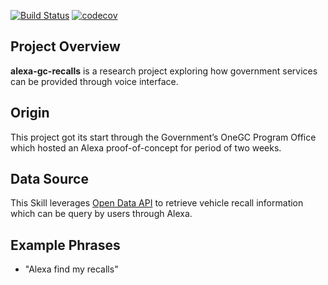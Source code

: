 [![Build Status](https://travis-ci.org/tc-ca/alexa-gc-recalls.svg?branch=master)](https://travis-ci.org/tc-ca/alexa-gc-recalls)
 [![codecov](https://codecov.io/gh/tc-ca/alexa-gc-recalls/branch/master/graph/badge.svg)](https://codecov.io/gh/tc-ca/alexa-gc-recalls/)



## Project Overview

**alexa-gc-recalls** is a research project exploring how government services can be provided through voice interface. 

## Origin

This project got its start through the Government’s OneGC Program Office which hosted an Alexa proof-of-concept for period of two weeks.

## Data Source

This Skill leverages [Open Data API](https://open.canada.ca/data/en/dataset/1ec92326-47ef-4110-b7ca-959fab03f96d) to retrieve vehicle recall information which can be query by users through Alexa. 

## Example Phrases
- "Alexa find my recalls"
